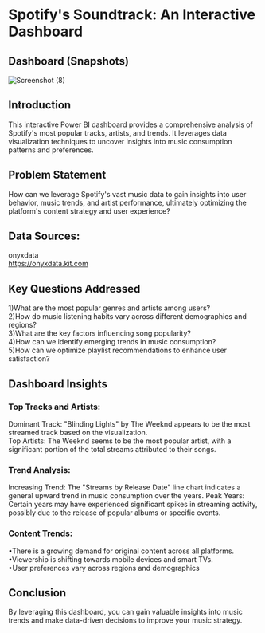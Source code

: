 # Spotify's Soundtrack: An Interactive Dashboard

## Dashboard (Snapshots)
![Screenshot (8)](https://github.com/user-attachments/assets/6e7a2028-4c68-48f2-bb52-b7dbe97ef4cb)

## Introduction
This interactive Power BI dashboard provides a comprehensive analysis of Spotify's most popular tracks, artists, and trends. It leverages data visualization techniques to uncover insights into music consumption patterns and preferences.

## Problem Statement

How can we leverage Spotify's vast music data to gain insights into user behavior, music trends, and artist performance, ultimately optimizing the platform's content strategy and user experience?

## Data Sources:
onyxdata  
https://onyxdata.kit.com

## Key Questions Addressed



1)What are the most popular genres and artists among users?  
2)How do music listening habits vary across different demographics and regions?  
3)What are the key factors influencing song popularity?  
4)How can we identify emerging trends in music consumption?  
5)How can we optimize playlist recommendations to enhance user satisfaction?

## Dashboard Insights

### Top Tracks and Artists:

Dominant Track: "Blinding Lights" by The Weeknd appears to be the most streamed track based on the visualization.  
Top Artists: The Weeknd seems to be the most popular artist, with a significant portion of the total streams attributed to their songs. 

### Trend Analysis:

Increasing Trend: The "Streams by Release Date" line chart indicates a general upward trend in music consumption over the years.
Peak Years: Certain years may have experienced significant spikes in streaming activity, possibly due to the release of popular albums or specific events.

### Content Trends:  
•There is a growing demand for original content across all platforms.  
•Viewership is shifting towards mobile devices and smart TVs.  
•User preferences vary across regions and demographics

## Conclusion
By leveraging this dashboard, you can gain valuable insights into music trends and make data-driven decisions to improve your music strategy.
